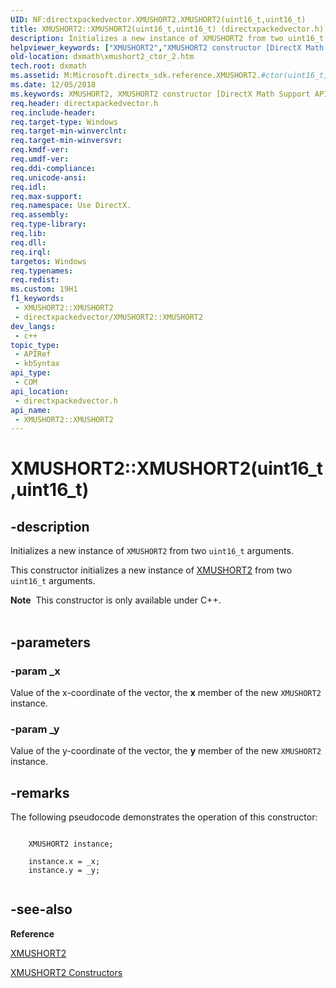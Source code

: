 ```yaml
---
UID: NF:directxpackedvector.XMUSHORT2.XMUSHORT2(uint16_t,uint16_t)
title: XMUSHORT2::XMUSHORT2(uint16_t,uint16_t) (directxpackedvector.h)
description: Initializes a new instance of XMUSHORT2 from two uint16_t arguments.
helpviewer_keywords: ["XMUSHORT2","XMUSHORT2 constructor [DirectX Math Support APIs]","XMUSHORT2 constructor [DirectX Math Support APIs]","XMUSHORT2 structure","XMUSHORT2 structure [DirectX Math Support APIs]","XMUSHORT2 constructor","XMUSHORT2.XMUSHORT2","XMUSHORT2.XMUSHORT2(uint16_t","uint16_t)","XMUSHORT2::XMUSHORT2","XMUSHORT2::XMUSHORT2(uint16_t","uint16_t)","dxmath.xmushort2_ctor_2"]
old-location: dxmath\xmushort2_ctor_2.htm
tech.root: dxmath
ms.assetid: M:Microsoft.directx_sdk.reference.XMUSHORT2.#ctor(uint16_t,uint16_t)
ms.date: 12/05/2018
ms.keywords: XMUSHORT2, XMUSHORT2 constructor [DirectX Math Support APIs], XMUSHORT2 constructor [DirectX Math Support APIs],XMUSHORT2 structure, XMUSHORT2 structure [DirectX Math Support APIs],XMUSHORT2 constructor, XMUSHORT2.XMUSHORT2, XMUSHORT2.XMUSHORT2(uint16_t,uint16_t), XMUSHORT2::XMUSHORT2, XMUSHORT2::XMUSHORT2(uint16_t,uint16_t), dxmath.xmushort2_ctor_2
req.header: directxpackedvector.h
req.include-header: 
req.target-type: Windows
req.target-min-winverclnt: 
req.target-min-winversvr: 
req.kmdf-ver: 
req.umdf-ver: 
req.ddi-compliance: 
req.unicode-ansi: 
req.idl: 
req.max-support: 
req.namespace: Use DirectX.
req.assembly: 
req.type-library: 
req.lib: 
req.dll: 
req.irql: 
targetos: Windows
req.typenames: 
req.redist: 
ms.custom: 19H1
f1_keywords:
 - XMUSHORT2::XMUSHORT2
 - directxpackedvector/XMUSHORT2::XMUSHORT2
dev_langs:
 - c++
topic_type:
 - APIRef
 - kbSyntax
api_type:
 - COM
api_location:
 - directxpackedvector.h
api_name:
 - XMUSHORT2::XMUSHORT2
---
```


# XMUSHORT2::XMUSHORT2(uint16_t,uint16_t)


## -description

Initializes a new instance of <code>XMUSHORT2</code> from two <code>uint16_t</code> arguments.
    

This constructor initializes a new instance of <a href="/windows/desktop/api/directxpackedvector/ns-directxpackedvector-xmushort2">XMUSHORT2</a> from two
	<code>uint16_t</code> arguments.
<div class="alert"><b>Note</b>  This constructor is only available under C++.</div><div> </div>

## -parameters

### -param _x

Value of the x-coordinate of the vector, the <b>x</b> member of the new
		    <code>XMUSHORT2</code> instance.

### -param _y

Value of the y-coordinate of the vector, the <b>y</b> member of the new
		    <code>XMUSHORT2</code> instance.

## -remarks

The following pseudocode demonstrates the operation of this constructor:
	


```

	XMUSHORT2 instance;

	instance.x = _x;
	instance.y = _y;
    
```

## -see-also

<b>Reference</b>



<a href="/windows/desktop/api/directxpackedvector/ns-directxpackedvector-xmushort2">XMUSHORT2</a>



<a href="/windows/desktop/dxmath/xmushort2-ctor">XMUSHORT2 Constructors</a>

